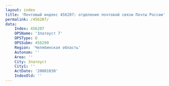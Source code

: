 ```yaml
---
layout: index
title: 'Почтовый индекс 456207: отделение почтовой связи Почты России'
permalink: /456207/
data:
    Index: 456207
    OPSName: 'Златоуст 7'
    OPSType: О
    OPSSubm: 456299
    Region: 'Челябинская область'
    Autonom: ''
    Area: ''
    City: Златоуст
    City1: ''
    ActDate: '20001030'
    IndexOld: ''
---
```

